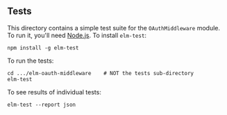 ## Tests

This directory contains a simple test suite for the `OAuthMiddleware` module. To run it, you'll need [Node.js](https://nodejs.org/en/). To install `elm-test`:

```
npm install -g elm-test
```

To run the tests:

```
cd .../elm-oauth-middleware    # NOT the tests sub-directory
elm-test
```

To see results of individual tests:

```
elm-test --report json
```
